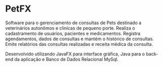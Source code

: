# PetFX

Software para o gerenciamento de consultas de Pets 
destinado a veterinários autonômos e clinícas de pequeno porte.
Realiza o cadastramento de usuários, pacientes e medicamentos. 
Registra agendamentos, dados de consultas e mantém o histórico de consultas.
Emite relatórios das consultas realizadas e receita médica da consulta.

Desenvolvido utilizando JavaFX para interface gráfica, Java para o back-end da aplicação
e Banco de Dados Relacional MySql. 
 
